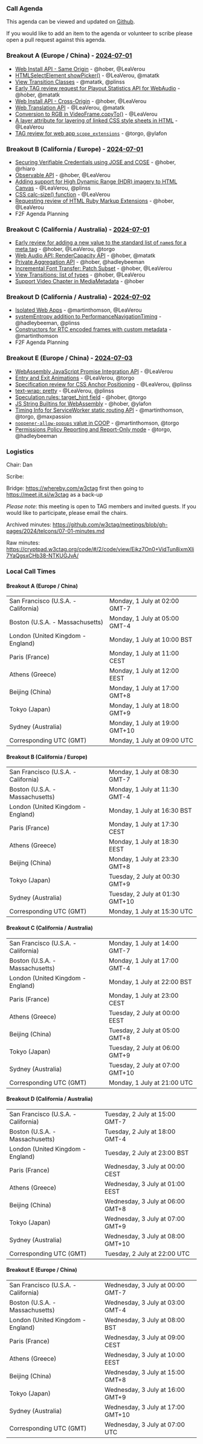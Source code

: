 ### Call Agenda

This agenda can be viewed and updated on [Github](https://github.com/w3ctag/meetings/blob/gh-pages/2024/telcons/07-01-agenda.md).

If you would like to add an item to the agenda or volunteer to scribe please open a pull request against this agenda.

### Breakout A (Europe / China) - [2024-07-01](https://www.timeanddate.com/worldclock/converter.html?iso=20240701T090000&p1=224&p2=43&p3=136&p4=195&p5=26&p6=33&p7=248&p8=235)
* [Web Install API - Same Origin](https://github.com/w3ctag/design-reviews/issues/888) - @hober, @LeaVerou
* [HTMLSelectElement showPicker()](https://github.com/w3ctag/design-reviews/issues/900) - @LeaVerou, @matatk
* [View Transition Classes](https://github.com/w3ctag/design-reviews/issues/938) - @matatk, @plinss
* [Early TAG review request for Playout Statistics API for WebAudio](https://github.com/w3ctag/design-reviews/issues/939) - @hober, @matatk
* [Web Install API - Cross-Origin](https://github.com/w3ctag/design-reviews/issues/946) - @hober, @LeaVerou
* [Web Translation API](https://github.com/w3ctag/design-reviews/issues/948) - @LeaVerou, @matatk
* [Conversion to RGB in VideoFrame.copyTo()](https://github.com/w3ctag/design-reviews/issues/951) - @LeaVerou
* [A layer attribute for layering of linked CSS style sheets in HTML](https://github.com/w3ctag/design-reviews/issues/970) - @LeaVerou
* [TAG review for web app `scope_extensions`](https://github.com/w3ctag/design-reviews/issues/875) - @torgo, @ylafon

### Breakout B (California / Europe)  - [2024-07-01](https://www.timeanddate.com/worldclock/converter.html?iso=20240701T153000&p1=224&p2=43&p3=136&p4=195&p5=26&p6=33&p7=248&p8=235)
* [Securing Verifiable Credentials using JOSE and COSE](https://github.com/w3ctag/design-reviews/issues/899) - @hober, @rhiaro
* [Observable API](https://github.com/w3ctag/design-reviews/issues/902) - @hober, @LeaVerou
* [Adding support for High Dynamic Range (HDR) imagery to HTML Canvas](https://github.com/w3ctag/design-reviews/issues/917) - @LeaVerou, @plinss
* [CSS calc-size() function](https://github.com/w3ctag/design-reviews/issues/955) - @LeaVerou
* [Requesting review of HTML Ruby Markup Extensions](https://github.com/w3ctag/design-reviews/issues/959) - @hober, @LeaVerou
* F2F Agenda Planning

### Breakout C (California / Australia) - [2024-07-01](https://www.timeanddate.com/worldclock/converter.html?iso=20240701T210000&p1=224&p2=43&p3=136&p4=195&p5=26&p6=33&p7=248&p8=235)
* [Early review for adding a new value to the standard list of `name`s for a meta tag](https://github.com/w3ctag/design-reviews/issues/819) - @hober, @LeaVerou, @torgo
* [Web Audio API: RenderCapacity API](https://github.com/w3ctag/design-reviews/issues/843) - @hober, @matatk
* [Private Aggregation API](https://github.com/w3ctag/design-reviews/issues/846) - @hober, @hadleybeeman
* [Incremental Font Transfer: Patch Subset](https://github.com/w3ctag/design-reviews/issues/849) - @hober, @LeaVerou
* [View Transitions: list of types](https://github.com/w3ctag/design-reviews/issues/908) - @hober, @LeaVerou
* [Support Video Chapter in MediaMetadata](https://github.com/w3ctag/design-reviews/issues/952) - @hober

### Breakout D (California / Australia) - [2024-07-02](https://www.timeanddate.com/worldclock/converter.html?iso=20240702T220000&p1=224&p2=43&p3=136&p4=195&p5=26&p6=33&p7=248&p8=235)
* [Isolated Web Apps](https://github.com/w3ctag/design-reviews/issues/842) - @martinthomson, @LeaVerou
* [systemEntropy addition to PerformanceNavigationTiming](https://github.com/w3ctag/design-reviews/issues/878) - @hadleybeeman, @plinss
* [Constructors for RTC encoded frames with custom metadata](https://github.com/w3ctag/design-reviews/issues/942) - @martinthomson
* F2F Agenda Planning

### Breakout E (Europe / China) - [2024-07-03](https://www.timeanddate.com/worldclock/converter.html?iso=20240703T070000&p1=224&p2=43&p3=136&p4=195&p5=26&p6=33&p7=248&p8=235)

* [WebAssembly JavaScript Promise Integration API](https://github.com/w3ctag/design-reviews/issues/809) - @LeaVerou
* [Entry and Exit Animations](https://github.com/w3ctag/design-reviews/issues/829) - @LeaVerou, @torgo
* [Specification review for CSS Anchor Positioning](https://github.com/w3ctag/design-reviews/issues/848) - @LeaVerou, @plinss
* [text-wrap: pretty](https://github.com/w3ctag/design-reviews/issues/864) - @LeaVerou, @plinss
* [Speculation rules: target_hint field](https://github.com/w3ctag/design-reviews/issues/931) - @hober, @torgo
* [JS String Builtins for WebAssembly](https://github.com/w3ctag/design-reviews/issues/940) - @hober, @ylafon
* [Timing Info for ServiceWorker static routing API](https://github.com/w3ctag/design-reviews/issues/958) - @martinthomson, @torgo, @maxpassion
* [`noopener-allow-popups` value in COOP](https://github.com/w3ctag/design-reviews/issues/964) - @martinthomson, @torgo
* [Permissions Policy Reporting and Report-Only mode](https://github.com/w3ctag/design-reviews/issues/909) - @torgo, @hadleybeeman

### Logistics

Chair: Dan

Scribe:

Bridge: https://whereby.com/w3ctag first then going to https://meet.jit.si/w3ctag as a back-up

*Please note*: this meeting is open to TAG members and invited guests. If you would like to participate, please email the chairs.

Archived minutes: https://github.com/w3ctag/meetings/blob/gh-pages/2024/telcons/07-01-minutes.md

Raw minutes: https://cryptpad.w3ctag.org/code/#/2/code/view/Eikz7On0+VidTun8ixmXli7YaQgsxCHb38-NTKUGJvA/


### Local Call Times

#### Breakout A (Europe / China)

<table>
<tr><td> San Francisco (U.S.A. - California) <td> Monday, 1 July at 02:00 GMT-7</td></tr>
<tr><td> Boston (U.S.A. - Massachusetts) <td> Monday, 1 July at 05:00 GMT-4</td></tr>
<tr><td> London (United Kingdom - England) <td> Monday, 1 July at 10:00 BST</td></tr>
<tr><td> Paris (France) <td> Monday, 1 July at 11:00 CEST</td></tr>
<tr><td> Athens (Greece) <td> Monday, 1 July at 12:00 EEST</td></tr>
<tr><td> Beijing (China) <td> Monday, 1 July at 17:00 GMT+8</td></tr>
<tr><td> Tokyo (Japan) <td> Monday, 1 July at 18:00 GMT+9</td></tr>
<tr><td> Sydney (Australia) <td> Monday, 1 July at 19:00 GMT+10</td></tr>
<tr><td> Corresponding UTC (GMT) <td> Monday, 1 July at 09:00 UTC</td></tr>
</table>

#### Breakout B (California / Europe) 

<table>
<tr><td> San Francisco (U.S.A. - California) <td> Monday, 1 July at 08:30 GMT-7</td></tr>
<tr><td> Boston (U.S.A. - Massachusetts) <td> Monday, 1 July at 11:30 GMT-4</td></tr>
<tr><td> London (United Kingdom - England) <td> Monday, 1 July at 16:30 BST</td></tr>
<tr><td> Paris (France) <td> Monday, 1 July at 17:30 CEST</td></tr>
<tr><td> Athens (Greece) <td> Monday, 1 July at 18:30 EEST</td></tr>
<tr><td> Beijing (China) <td> Monday, 1 July at 23:30 GMT+8</td></tr>
<tr><td> Tokyo (Japan) <td> Tuesday, 2 July at 00:30 GMT+9</td></tr>
<tr><td> Sydney (Australia) <td> Tuesday, 2 July at 01:30 GMT+10</td></tr>
<tr><td> Corresponding UTC (GMT) <td> Monday, 1 July at 15:30 UTC</td></tr>
</table>

#### Breakout C (California / Australia)

<table>
<tr><td> San Francisco (U.S.A. - California) <td> Monday, 1 July at 14:00 GMT-7</td></tr>
<tr><td> Boston (U.S.A. - Massachusetts) <td> Monday, 1 July at 17:00 GMT-4</td></tr>
<tr><td> London (United Kingdom - England) <td> Monday, 1 July at 22:00 BST</td></tr>
<tr><td> Paris (France) <td> Monday, 1 July at 23:00 CEST</td></tr>
<tr><td> Athens (Greece) <td> Tuesday, 2 July at 00:00 EEST</td></tr>
<tr><td> Beijing (China) <td> Tuesday, 2 July at 05:00 GMT+8</td></tr>
<tr><td> Tokyo (Japan) <td> Tuesday, 2 July at 06:00 GMT+9</td></tr>
<tr><td> Sydney (Australia) <td> Tuesday, 2 July at 07:00 GMT+10</td></tr>
<tr><td> Corresponding UTC (GMT) <td> Monday, 1 July at 21:00 UTC</td></tr>
</table>

#### Breakout D (California / Australia)

<table>
<tr><td> San Francisco (U.S.A. - California) <td> Tuesday, 2 July at 15:00 GMT-7</td></tr>
<tr><td> Boston (U.S.A. - Massachusetts) <td> Tuesday, 2 July at 18:00 GMT-4</td></tr>
<tr><td> London (United Kingdom - England) <td> Tuesday, 2 July at 23:00 BST</td></tr>
<tr><td> Paris (France) <td> Wednesday, 3 July at 00:00 CEST</td></tr>
<tr><td> Athens (Greece) <td> Wednesday, 3 July at 01:00 EEST</td></tr>
<tr><td> Beijing (China) <td> Wednesday, 3 July at 06:00 GMT+8</td></tr>
<tr><td> Tokyo (Japan) <td> Wednesday, 3 July at 07:00 GMT+9</td></tr>
<tr><td> Sydney (Australia) <td> Wednesday, 3 July at 08:00 GMT+10</td></tr>
<tr><td> Corresponding UTC (GMT) <td> Tuesday, 2 July at 22:00 UTC</td></tr>
</table>

#### Breakout E (Europe / China)

<table>
<tr><td> San Francisco (U.S.A. - California) <td> Wednesday, 3 July at 00:00 GMT-7</td></tr>
<tr><td> Boston (U.S.A. - Massachusetts) <td> Wednesday, 3 July at 03:00 GMT-4</td></tr>
<tr><td> London (United Kingdom - England) <td> Wednesday, 3 July at 08:00 BST</td></tr>
<tr><td> Paris (France) <td> Wednesday, 3 July at 09:00 CEST</td></tr>
<tr><td> Athens (Greece) <td> Wednesday, 3 July at 10:00 EEST</td></tr>
<tr><td> Beijing (China) <td> Wednesday, 3 July at 15:00 GMT+8</td></tr>
<tr><td> Tokyo (Japan) <td> Wednesday, 3 July at 16:00 GMT+9</td></tr>
<tr><td> Sydney (Australia) <td> Wednesday, 3 July at 17:00 GMT+10</td></tr>
<tr><td> Corresponding UTC (GMT) <td> Wednesday, 3 July at 07:00 UTC</td></tr>
</table>
